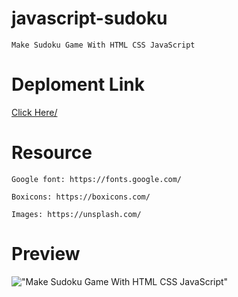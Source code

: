 # javascript-sudoku

    Make Sudoku Game With HTML CSS JavaScript

# Deploment Link
<a href="https://sudoku-solver-jp.netlify.app/" target="_blank">Click Here/</a>
# Resource

    Google font: https://fonts.google.com/

    Boxicons: https://boxicons.com/

    Images: https://unsplash.com/

# Preview

!["Make Sudoku Game With HTML CSS JavaScript"](https://user-images.githubusercontent.com/67447840/135793517-57b1d971-67c5-4561-bd70-43f26998a108.jpg "Make Sudoku Game With HTML CSS JavaScript")
